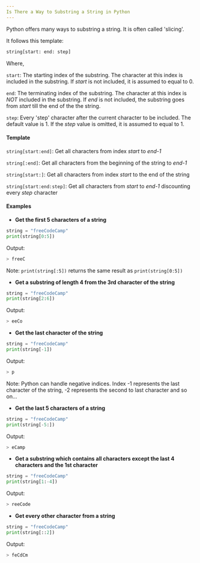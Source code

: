 ```yaml
---
Is There a Way to Substring a String in Python
---
```

Python offers many ways to substring a string. It is often called 'slicing'.

It follows this template:

```python
string[start: end: step]
```
Where,

```start```: The starting index of the substring. The character at this index is included in the substring. If _start_ is not included, it is assumed to equal to 0.

```end```: The terminating index of the substring. The character at this index is _NOT_ included in the substring. If _end_ is not included, the substring goes from _start_ till the end of the the string.

```step```: Every 'step' character after the current character to be included. The default value is 1. If the _step_ value is omitted, it is assumed to equal to 1.

#### Template

```string[start:end]```: Get all characters from index _start_ to _end-1_

```string[:end]```: Get all characters from the beginning of the string to _end-1_

```string[start:]```: Get all characters from index _start_ to the end of the string

```string[start:end:step]```: Get all characters from _start_ to _end-1_ discounting every _step_ character


#### Examples

* **Get the first 5 characters of a string**

```python
string = "freeCodeCamp"
print(string[0:5])
```
Output:
```python
> freeC
```

Note: ```print(string[:5])``` returns the same result as ```print(string[0:5])```

* **Get a substring of length 4 from the 3rd character of the string**

```python
string = "freeCodeCamp"
print(string[2:6])
```
Output:
```python
> eeCo
```

* **Get the last character of the string**

```python
string = "freeCodeCamp"
print(string[-1])
```
Output:
```python
> p
```

Note: Python can handle negative indices. Index -1 represents the last character of the string, -2 represents the second to last character and so on...

* **Get the last 5 characters of a string**

```python
string = "freeCodeCamp"
print(string[-5:])
```
Output:
```python
> eCamp
```

* **Get a substring which contains all characters except the last 4 characters and the 1st character**

```python
string = "freeCodeCamp"
print(string[1:-4])
```
Output:
```python
> reeCode
```

* **Get every other character from a string**

```python
string = "freeCodeCamp"
print(string[::2])
```
Output:
```python
> feCdCm
```


